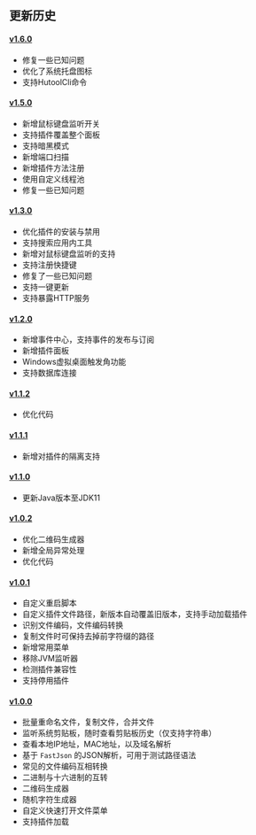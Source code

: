 ## 更新历史

#### [v1.6.0](http://share.qiniu.easepan.xyz/tool/wetool/wetool-1.6.0.zip)

- 修复一些已知问题
- 优化了系统托盘图标
- 支持HutoolCli命令

#### [v1.5.0](http://share.qiniu.easepan.xyz/tool/wetool/wetool-1.5.0.zip)

- 新增鼠标键盘监听开关
- 支持插件覆盖整个面板
- 支持暗黑模式
- 新增端口扫描
- 新增插件方法注册
- 使用自定义线程池
- 修复一些已知问题

#### [v1.3.0](http://share.qiniu.easepan.xyz/tool/wetool/wetool-1.3.0.zip)

- 优化插件的安装与禁用
- 支持搜索应用内工具
- 新增对鼠标键盘监听的支持
- 支持注册快捷键
- 修复了一些已知问题
- 支持一键更新
- 支持暴露HTTP服务

#### [v1.2.0](http://share.qiniu.easepan.xyz/tool/wetool/wetool-1.2.0.zip)

- 新增事件中心，支持事件的发布与订阅
- 新增插件面板
- Windows虚拟桌面触发角功能
- 支持数据库连接

#### [v1.1.2](http://share.qiniu.easepan.xyz/tool/wetool/wetool-1.1.2.zip)

- 优化代码

#### [v1.1.1](http://share.qiniu.easepan.xyz/tool/wetool/wetool-1.1.1.zip)

- 新增对插件的隔离支持

#### [v1.1.0](http://share.qiniu.easepan.xyz/tool/wetool/wetool-1.1.0.zip)

- 更新Java版本至JDK11

#### [v1.0.2](http://share.qiniu.easepan.xyz/tool/wetool/wetool-1.0.2.zip)

- 优化二维码生成器
- 新增全局异常处理
- 优化代码

#### [v1.0.1](http://share.qiniu.easepan.xyz/tool/wetool/wetool-1.0.1.zip)

- 自定义重启脚本
- 自定义插件文件路径，新版本自动覆盖旧版本，支持手动加载插件
- 识别文件编码，文件编码转换
- 复制文件时可保持去掉前字符缀的路径
- 新增常用菜单
- 移除JVM监听器
- 检测插件兼容性
- 支持停用插件

#### [v1.0.0](http://share.qiniu.easepan.xyz/tool/wetool/wetool.zip)

- 批量重命名文件，复制文件，合并文件
- 监听系统剪贴板，随时查看剪贴板历史（仅支持字符串）
- 查看本地IP地址，MAC地址，以及域名解析
- 基于 `FastJson` 的JSON解析，可用于测试路径语法
- 常见的文件编码互相转换
- 二进制与十六进制的互转
- 二维码生成器
- 随机字符生成器
- 自定义快速打开文件菜单
- 支持插件加载
